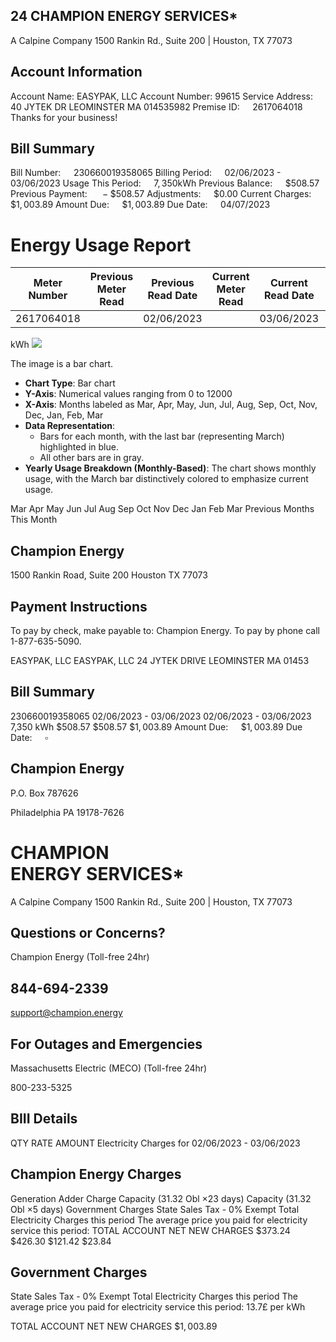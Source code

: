 ## 24 CHAMPION ENERGY SERVICES*

A Calpine Company
1500 Rankin Rd., Suite 200 | Houston, TX 77073

## Account Information

Account Name: EASYPAK, LLC
Account Number: 99615
Service Address: 40 JYTEK DR
LEOMINSTER MA 014535982
Premise ID: $\quad 2617064018$
Thanks for your business!

## Bill Summary

Bill Number: $\quad 230660019358065$
Billing Period: $\quad 02 / 06 / 2023$ - 03/06/2023
Usage This Period: $\quad 7,350 \mathrm{kWh}$
Previous Balance: $\quad \$ 508.57$
Previous Payment: $\quad-\$ 508.57$
Adjustments: $\quad \$ 0.00$
Current Charges: $\quad \$ 1,003.89$
Amount Due: $\quad \$ 1,003.89$
Due Date: $\quad 04 / 07 / 2023$

# Energy Usage Report 

| Meter Number | Previous Meter Read | Previous Read Date | Current Meter <br> Read | Current Read Date | Read Type | Multiplier | Total Usage | Demand | Power Factor |
| :--: | :--: | :--: | :--: | :--: | :--: | :--: | :--: | :--: | :--: |
| 2617064018 |  | 02/06/2023 |  | 03/06/2023 | Actual |  | 7,350 | 25.2 | 0 |

kWh
![](images/img-0.jpeg)

The image is a bar chart.

- **Chart Type**: Bar chart
- **Y-Axis**: Numerical values ranging from 0 to 12000
- **X-Axis**: Months labeled as Mar, Apr, May, Jun, Jul, Aug, Sep, Oct, Nov, Dec, Jan, Feb, Mar
- **Data Representation**: 
  - Bars for each month, with the last bar (representing March) highlighted in blue.
  - All other bars are in gray.
- **Yearly Usage Breakdown (Monthly-Based)**: The chart shows monthly usage, with the March bar distinctively colored to emphasize current usage.

Mar Apr May Jun Jul Aug Sep Oct Nov Dec Jan Feb Mar
Previous Months
This Month

## Champion Energy

1500 Rankin Road, Suite 200
Houston TX 77073

## Payment Instructions

To pay by check, make payable to: Champion Energy. To pay by phone call 1-877-635-5090.

EASYPAK, LLC
EASYPAK, LLC
24 JYTEK DRIVE
LEOMINSTER MA 01453

## Bill Summary

230660019358065
02/06/2023 - 03/06/2023
02/06/2023 - 03/06/2023
7,350 kWh
$\$ 508.57$
$\$ 508.57$
$\$ 1,003.89$
Amount Due: $\quad \$ 1,003.89$
Due Date: $\quad \square$

## Champion Energy

P.O. Box 787626

Philadelphia PA 19178-7626

# CHAMPION <br> ENERGY SERVICES* 

A Calpine Company
1500 Rankin Rd., Suite 200 | Houston, TX 77073

## Questions or Concerns?

Champion Energy (Toll-free 24hr)

## 844-694-2339

support@champion.energy

## For Outages and Emergencies

Massachusetts Electric (MECO) (Toll-free 24hr)

800-233-5325

## BIII Details

QTY RATE
AMOUNT
Electricity Charges for 02/06/2023 - 03/06/2023

## Champion Energy Charges

Generation
Adder Charge
Capacity (31.32 Obl $\times 23$ days)
Capacity (31.32 Obl $\times 5$ days)
Government Charges
State Sales Tax - 0\% Exempt
Total Electricity Charges this period
The average price you paid for electricity service this period:
TOTAL ACCOUNT NET NEW CHARGES
$\$ 373.24$
$\$ 426.30$
$\$ 121.42$
$\$ 23.84$

## Government Charges

State Sales Tax - 0\% Exempt
Total Electricity Charges this period
The average price you paid for electricity service this period:
13.7£ per kWh

TOTAL ACCOUNT NET NEW CHARGES
$\$ 1,003.89$
